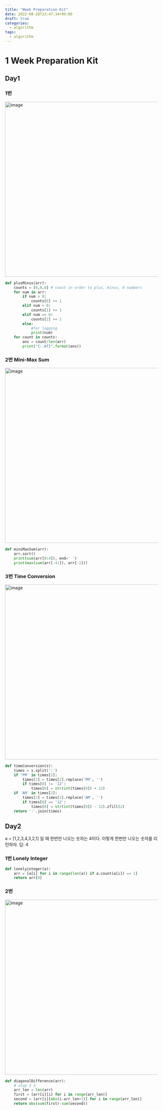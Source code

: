 ```yaml
---
title: "Week Preparation Kit"
date: 2022-08-28T23:47:34+09:00
draft: true
categories:
  - algorithm
tags:
  - algorithm
---
```



# 1 Week Preparation Kit

## Day1

### 1번

<img width="576" alt="image" src="https://user-images.githubusercontent.com/46602874/187058276-8f4d6060-5eec-4480-99e1-945f061a7568.png">

```python
def plusMinus(arr):
    counts = [0,0,0] # count in order to plus, minus, 0 numbers
    for num in arr:
        if num > 0:
            counts[0] += 1
        elif num < 0:
            counts[1] += 1
        elif num == 0:
            counts[2] += 1
        else:
            #for logging
            print(num)
    for count in counts:
        ans = count/len(arr)
        print("{:.6f}".format(ans))
```

### 2번 Mini-Max Sum

<img width="576" alt="image" src="https://user-images.githubusercontent.com/46602874/187058649-86d45e23-c0c4-40bb-9403-d38589d70fe7.png">

```python
def miniMaxSum(arr):
    arr.sort()
    print(sum(arr[0:4]), end=' ')
    print(max(sum(arr[-4:]), arr[-1]))
```

### 3번 Time Conversion

<img width="576" alt="image" src="https://user-images.githubusercontent.com/46602874/187059186-273c486e-1198-4451-8515-2ddc564bcfab.png">


```python
def timeConversion(s):
    times = s.split(':')
    if 'PM' in times[2]:
        times[2] = times[2].replace('PM', '')
        if times[0] != '12':
            times[0] = str(int(times[0]) + 12)
    if 'AM' in times[2]:
        times[2] = times[2].replace('AM', '')
        if times[0] == '12':
            times[0] = str(int(times[0]) - 12).zfill(2)
    return ':'.join(times)
```

## Day2

a = \[1,2,3,4,3,2,1\] 일 때 한번만 나오는 숫자는 4이다.
이렇게 한번만 나오는 숫자를 리턴하자.
답: 4

### 1번 Lonely Integer

```python
def lonelyinteger(a):
    arr = [a[i] for i in range(len(a)) if a.count(a[i]) == 1]
    return arr[0]
```

### 2번

<img width="576" alt="image" src="https://user-images.githubusercontent.com/46602874/187059349-9a4a2647-62a6-4373-9d01-81e41e963514.png">

```python
def diagonalDifference(arr):
    # stop 3 3
    arr_len = len(arr)
    first = [arr[i][i] for i in range(arr_len)]
    second = [arr[i][abs(i-arr_len+1)] for i in range(arr_len)]
    return abs(sum(first)-sum(second))
```
